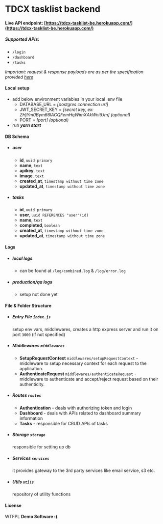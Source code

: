 # TDCX tasklist backend
#### Live API endpoint: [https://tdcx-tasklist-be.herokuapp.com/](https://tdcx-tasklist-be.herokuapp.com/)

##### Supported APIs:
- ```/login```
- ```/dashboard```
- ```/tasks```

_Important: request & response payloads are as per the specification provided [here](https://dev-dl.tdcx.com:3092/docs/#/)_

#### Local setup
- add below environment variables in your local .env file
    -   DATABASE_URL = *[postgres connection url]*
    -   JWT_SECRET_KEY = *[secret key, ex: ZHjYm0Bym66lACQFemHqWimXAkWnitUm] (optional)*
    -   PORT = *[port] (optional)*
- run ***yarn start***

#### DB Schema
- ##### user
    - **id**, ```uuid primary```
    - **name**, ```text```
    - **apikey**, ```text```
    - **image**, ```text```
    - **created_at**,  ```timestamp without time zone```
    - **updated_at**, ```timestamp without time zone```
- ##### tasks
    - **id**, ```uuid primary```
    - **user**, ```uuid REFERENCES "user"(id)```
    - **name**, ```text```
    - **completed**, ```boolean```
    - **created_at**, ```timestamp without time zone```
    - **updated_at**, ```timestamp without time zone```

#### Logs
- ##### local logs
    - can be found at ```/log/combined.log``` & ```/log/error.log```
- ##### production/qa logs
    - setup not done yet

#### File & Folder Structure
- ##### Entry File ```index.js```
    setup env vars, middlewares, creates a http express server and run it on port ```3000``` (if not specified)

- ##### Middlewares ```middlewares```
    - **SetupRequestContext** ```middlewares/setupRequestContext``` - middleware to setup necessary context for each request to the application.
    - **AuthenticateRequest** ```middlewares/authenticateRequest``` - middleware to authenticate and accept/reject request based on their authenticity.


- ##### Routes ```routes```
    - **Authentication** - deals with authorizing token and login
    - **Dashboard** - deals with APIs related to dashboard summary information
    - **Tasks** - responsible for CRUD APIs of tasks


- ##### Storage ```storage```
    responsible for setting up db

- ##### Services ```services```
    it provides gateway to the 3rd party services like email service, s3 etc.

- ##### Utils ```utils```
    repository of utility functions


#### License
WTFPL
**Demo Software :)**
